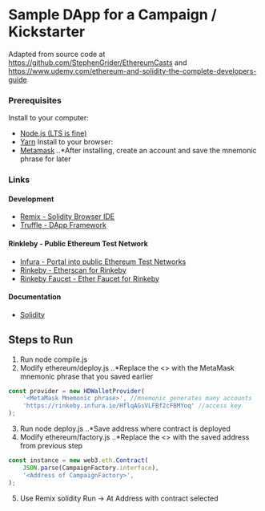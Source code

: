 # Sample DApp for a Campaign / Kickstarter

Adapted from source code at https://github.com/StephenGrider/EthereumCasts and https://www.udemy.com/ethereum-and-solidity-the-complete-developers-guide

### Prerequisites
Install to your computer:
* [Node.js (LTS is fine)](https://nodejs.org/en/)
* [Yarn](https://yarnpkg.com/en/docs/install)
Install to your browser:
* [Metamask](https://chrome.google.com/webstore/search/metamask)
..*After installing, create an account and save the mnemonic phrase for later
### Links
#### Development
* [Remix - Solidity Browser IDE](https://remix.ethereum.org/)
* [Truffle - DApp Framework](http://truffleframework.com/)

#### Rinkleby - Public Ethereum Test Network
* [Infura - Portal into public Ethereum Test Networks](https://infura.io/)
* [Rinkeby - Etherscan for Rinkeby](https://rinkeby.etherscan.io/)
* [Rinkeby Faucet - Ether Faucet for Rinkeby](https://faucet.rinkeby.io/)

#### Documentation
* [Solidity](https://solidity.readthedocs.io/en/develop/)

## Steps to Run
1. Run node compile.js
2. Modify ethereum/deploy.js
..*Replace the <> with the MetaMask mnemonic phrase that you saved earlier
```javascript
const provider = new HDWalletProvider( 
    '<MetaMask Mnemonic phrase>', //mnemonic generates many accounts
    'https://rinkeby.infura.io/HflqAGsVLFBf2cFBMYoq' //access key
);
```
3. Run node deploy.js
..*Save address where contract is deployed
4. Modify ethereum/factory.js
..*Replace the <> with the saved address from previous step
```javascript
const instance = new web3.eth.Contract(
    JSON.parse(CampaignFactory.interface),
    '<Address of CampaignFactory>',
);
```
5. Use Remix solidity Run -> At Address with contract selected